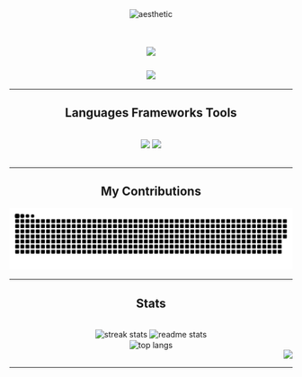 <div align="center">
  <img src="https://github.com/akashrawr/akashrawr/blob/84668ec1a79b06a0534d98a2099a1f89a79cc599/gif/tech.gif" height="300" alt="aesthetic" />
</div>

<h1 align="center">
    <img src="https://readme-typing-svg.herokuapp.com/?font=Righteous&size=35&center=true&vCenter=true&width=500&height=70&duration=4000&lines=Hello+There!;+I'm+Akash!;+Rawr!;" />
</h1>


<div align="center"> 
  <a href="https://akashrawr.vercel.app" target="_blank">
     <img src="https://img.shields.io/badge/Portfolio-FF5722?style=for-the-badge&logo=todoist&logoColor=white" target="_blank" /> <!-- sqlite, safari, google-chrome are other good icon options -->
  </a>
</div>

 <hr/>
 
<h2 align="center"> Languages Frameworks Tools </h2>
<br/>
<div align="center">
    <img src="https://skillicons.dev/icons?i=react,bootstrap,html,css,vscode,github,tailwind,git" />
    <img src="https://skillicons.dev/icons?i=nodejs,python,javascript,typescript,firebase,supabase,java,nextjs,mysql" /><br>
</div>

<br/>
<hr/>

<div align="center">
  <h2> My Contributions </h2>
  <img alt="snake eating my contributions" src="https://raw.githubusercontent.com/akashrawr/akashrawr/output/github-snake-dark.svg" />
<br/>
</div>

<hr/>

<h2 align="center"> Stats </h2>
<br>
<div align=center>
  <img width=390 src="https://github-readme-streak-stats.herokuapp.com/?user=akashrawr&count_private=true&theme=react&border_radius=10" alt="streak stats"/>
  <img width=390 src="https://github-readme-stats.vercel.app/api?username=akashrawr&count_private=true&show_icons=true&theme=react&rank_icon=github&border_radius=10" alt="readme stats" />
  <br/>
  <img width=325 align="center" src="https://github-readme-stats.vercel.app/api/top-langs/?username=akashrawr&hide=HTML&langs_count=8&layout=compact&theme=react&border_radius=10&size_weight=0.5&count_weight=0.5&exclude_repo=github-readme-stats" alt="top langs" />
</div>
<img align="right" src="https://visitor-badge.laobi.icu/badge?page_id=akashrawr.akashrawr" />

<br/>

<hr/>
